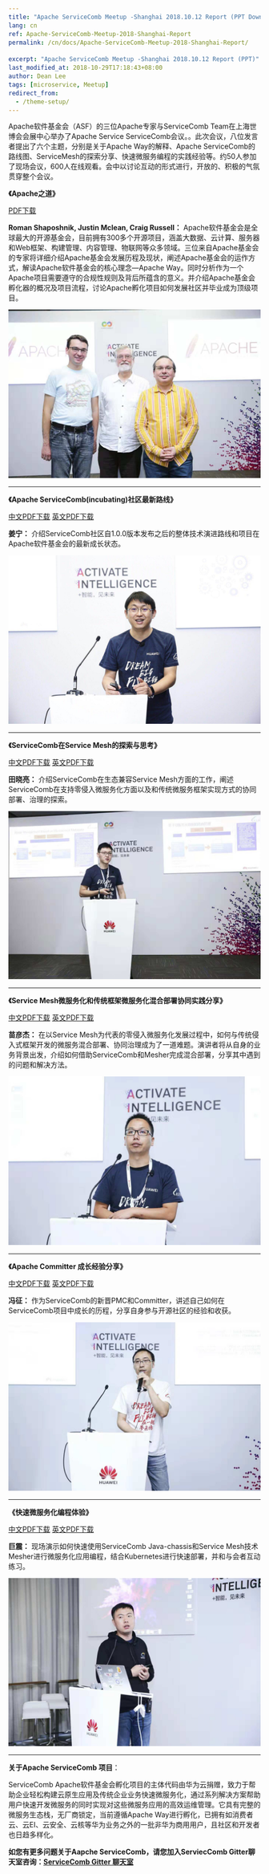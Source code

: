 ```yaml
---
title: "Apache ServiceComb Meetup -Shanghai 2018.10.12 Report (PPT Download)"
lang: cn
ref: Apache-ServiceComb-Meetup-2018-Shanghai-Report
permalink: /cn/docs/Apache-ServiceComb-Meetup-2018-Shanghai-Report/

excerpt: "Apache ServiceComb Meetup -Shanghai 2018.10.12 Report (PPT)"
last_modified_at: 2018-10-29T17:18:43+08:00
author: Dean Lee
tags: [microservice, Meetup]
redirect_from:
  - /theme-setup/
---
```


Apache软件基金会（ASF）的三位Apache专家与ServiceComb Team在上海世博会会展中心举办了Apache Service ServiceComb会议。。此次会议，八位发言者提出了六个主题，分别是关于Apache Way的解释、Apache ServiceComb的路线图、ServiceMesh的探索分享、快速微服务编程的实践经验等。约50人参加了现场会议，600人在线观看。会中以讨论互动的形式进行，开放的、积极的气氛贯穿整个会议。

**《Apache之道》**    

[PDF下载](/assets/slides/20181012/EN/1_The_Apache_Way.pdf)

**Roman Shaposhnik, Justin Mclean, Craig Russell：** Apache软件基金会是全球最大的开源基金会，目前拥有300多个开源项目，涵盖大数据、云计算、服务器和Web框架、构建管理、内容管理、物联网等众多领域。三位来自Apache基金会的专家将详细介绍Apache基金会发展历程及现状，阐述Apache基金会的运作方式，解读Apache软件基金会的核心理念—Apache Way。同时分析作为一个Apache项目需要遵守的合规性规则及背后所蕴含的意义。并介绍Apache基金会孵化器的概况及项目流程，讨论Apache孵化项目如何发展社区并毕业成为顶级项目。 
 
![1](/assets/images/hc2018/1.jpeg)

---

**《Apache ServiceComb(incubating)社区最新路线》**     

[中文PDF下载](/assets/slides/20181012/2_ApacheServiceComb(Incubating)Community_Roadmap.pdf)  [英文PDF下载](/assets/slides/20181012/EN/2_ApacheServiceComb(Incubating)Community_Roadmap.pdf)

**姜宁：** 介绍ServiceComb社区自1.0.0版本发布之后的整体技术演进路线和项目在Apache软件基金会的最新成长状态。    

![2](/assets/images/hc2018/2.jpeg)

---    
    
**《ServiceComb在Service Mesh的探索与思考》**     

[中文PDF下载](/assets/slides/20181012/4_ServiceComb’s_Exploration_of_Service_Mesh.pdf)  [英文PDF下载](/assets/slides/20181012/EN/4_ServiceComb’s_Exploration_of_Service_Mesh.pdf)

**田晓亮：** 介绍ServiceComb在生态兼容Service Mesh方面的工作，阐述ServiceComb在支持零侵入微服务化方面以及和传统微服务框架实现方式的协同部署、治理的探索。    

![4](/assets/images/hc2018/4.jpeg)

---

**《Service Mesh微服务化和传统框架微服务化混合部署协同实践分享》**

[中文PDF下载](/assets/slides/20181012/3_ServiceMesh-based_Microservices_and_Those_Based_on_a_Traditional_Architecture.pdf)  [英文PDF下载](/assets/slides/20181012/EN/3_ServiceMesh-based_Microservices_and_Those_Based_on_a_Traditional_Architecture.pdf)


**苗彦杰：** 在以Service Mesh为代表的零侵入微服务化发展过程中，如何与传统侵入式框架开发的微服务混合部署、协同治理成为了一道难题。演讲者将从自身的业务背景出发，介绍如何借助ServiceComb和Mesher完成混合部署，分享其中遇到的问题和解决方法。

![3](/assets/images/hc2018/3.jpeg)

---

**《Apache Committer 成长经验分享》**

[中文PDF下载](/assets/slides/20181012/5_My_Participation_in_ServiceComb.pdf)  [英文PDF下载](/assets/slides/20181012/EN/5_My_Participation_in_ServiceComb.pdf)

**冯征：** 作为ServiceComb的新晋PMC和Committer，讲述自己如何在ServiceComb项目中成长的历程，分享自身参与开源社区的经验和收获。

![5](/assets/images/hc2018/5.jpeg)

---

**《快速微服务化编程体验》**

[中文PDF下载](/assets/slides/20181012/6_Experience_on_Fast_Microservice_Programming.pdf)  [英文PDF下载](/assets/slides/20181012/EN/6_Experience_on_Fast_Microservice_Programming.pdf)

**巨震：** 现场演示如何快速使用ServiceComb Java-chassis和Service Mesh技术Mesher进行微服务化应用编程，结合Kubernetes进行快速部署，并和与会者互动练习。

![6](/assets/images/hc2018/6.jpeg)

---

**关于Apache ServiceComb 项目**：

ServiceComb Apache软件基金会孵化项目的主体代码由华为云捐赠，致力于帮助企业轻松构建云原生应用及传统企业业务快速微服务化，通过系列解决方案帮助用户快速开发微服务的同时实现对这些微服务应用的高效运维管理。它具有完整的微服务生态栈，无厂商锁定，当前遵循Apache Way进行孵化，已拥有如消费者云、云EI、云安全、云核等华为业务之外的一批非华为商用用户，且社区和开发者也日趋多样化。

**如您有更多问题关于Aapche ServiceComb，请您加入ServiecComb Gitter聊天室咨询：[ServiceComb Gitter 聊天室](https://gitter.im/ServiceCombUsers/Lobby)**

